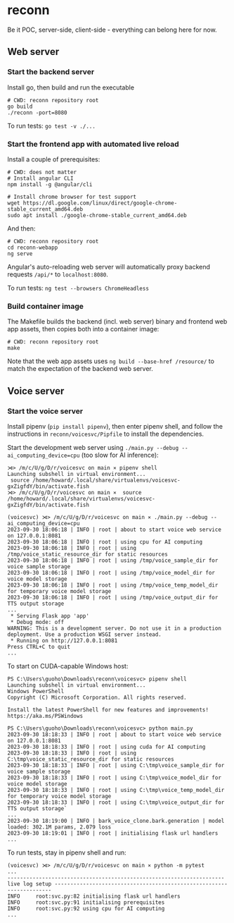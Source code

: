 # reconn

Be it POC, server-side, client-side - everything can belong here for now.

## Web server

### Start the backend server

Install go, then build and run the executable

```shell
# CWD: reconn repository root
go build
./reconn -port=8080
```

To run tests: `go test -v ./...`

### Start the frontend app with automated live reload

Install a couple of prerequisites:

```shell
# CWD: does not matter
# Install angular CLI
npm install -g @angular/cli

# Install chrome browser for test support
wget https://dl.google.com/linux/direct/google-chrome-stable_current_amd64.deb
sudo apt install ./google-chrome-stable_current_amd64.deb
```

And then:

```shell
# CWD: reconn repository root
cd reconn-webapp
ng serve
```

Angular's auto-reloading web server will automatically proxy backend requests `/api/*` to `localhost:8080`.

To run tests: `ng test --browsers ChromeHeadless`

### Build container image

The Makefile builds the backend (incl. web server) binary and frontend web app assets, then copies both into a container image:

```shell
# CWD: reconn repository root
make
```

Note that the web app assets uses `ng build --base-href /resource/` to match the expectation of the backend web server.

## Voice server

### Start the voice server

Install pipenv (`pip install pipenv`), then enter pipenv shell, and follow the instructions in `reconn/voicesvc/Pipfile` to install the dependencies.

Start the development web server using `./main.py --debug --ai_computing_device=cpu` (too slow for AI inference):

```shell
⋊> /m/c/U/g/D/r/voicesvc on main ⨯ pipenv shell
Launching subshell in virtual environment...
 source /home/howard/.local/share/virtualenvs/voicesvc-gxZigfdY/bin/activate.fish
⋊> /m/c/U/g/D/r/voicesvc on main ⨯  source /home/howard/.local/share/virtualenvs/voicesvc-gxZigfdY/bin/activate.fish

(voicesvc) ⋊> /m/c/U/g/D/r/voicesvc on main ⨯ ./main.py --debug --ai_computing_device=cpu
2023-09-30 18:06:18 | INFO | root | about to start voice web service on 127.0.0.1:8081
2023-09-30 18:06:18 | INFO | root | using cpu for AI computing
2023-09-30 18:06:18 | INFO | root | using /tmp/voice_static_resource_dir for static resources
2023-09-30 18:06:18 | INFO | root | using /tmp/voice_sample_dir for voice sample storage
2023-09-30 18:06:18 | INFO | root | using /tmp/voice_model_dir for voice model storage
2023-09-30 18:06:18 | INFO | root | using /tmp/voice_temp_model_dir for temporary voice model storage
2023-09-30 18:06:18 | INFO | root | using /tmp/voice_output_dir for TTS output storage
...
 * Serving Flask app 'app'
 * Debug mode: off
WARNING: This is a development server. Do not use it in a production deployment. Use a production WSGI server instead.
 * Running on http://127.0.0.1:8081
Press CTRL+C to quit
...
```

To start on CUDA-capable Windows host:

``` shell
PS C:\Users\guoho\Downloads\reconn\voicesvc> pipenv shell
Launching subshell in virtual environment...
Windows PowerShell
Copyright (C) Microsoft Corporation. All rights reserved.

Install the latest PowerShell for new features and improvements! https://aka.ms/PSWindows

PS C:\Users\guoho\Downloads\reconn\voicesvc> python main.py
2023-09-30 18:18:33 | INFO | root | about to start voice web service on 127.0.0.1:8081
2023-09-30 18:18:33 | INFO | root | using cuda for AI computing
2023-09-30 18:18:33 | INFO | root | using C:\tmp\voice_static_resource_dir for static resources
2023-09-30 18:18:33 | INFO | root | using C:\tmp\voice_sample_dir for voice sample storage
2023-09-30 18:18:33 | INFO | root | using C:\tmp\voice_model_dir for voice model storage
2023-09-30 18:18:33 | INFO | root | using C:\tmp\voice_temp_model_dir for temporary voice model storage
2023-09-30 18:18:33 | INFO | root | using C:\tmp\voice_output_dir for TTS output storage`
...
2023-09-30 18:19:00 | INFO | bark_voice_clone.bark.generation | model loaded: 302.1M params, 2.079 loss
2023-09-30 18:19:01 | INFO | root | initialising flask url handlers
...
```

To run tests, stay in pipenv shell and run:

```shell
(voicesvc) ⋊> /m/c/U/g/D/r/voicesvc on main ⨯ python -m pytest
...
--------------------------------------------------------------------- live log setup ---------------------------------------------------------------------
INFO     root:svc.py:82 initialising flask url handlers
INFO     root:svc.py:91 initialising prerequisites
INFO     root:svc.py:92 using cpu for AI computing
...
```
